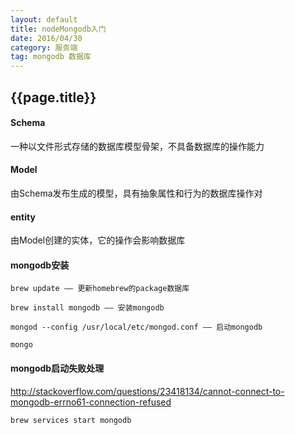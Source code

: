```yaml
---
layout: default
title: nodeMongodb入门
date: 2016/04/30
category: 服务端
tag: mongodb 数据库
---
```


## {{page.title}}

#### Schema

一种以文件形式存储的数据库模型骨架，不具备数据库的操作能力

#### Model

由Schema发布生成的模型，具有抽象属性和行为的数据库操作对

#### entity

由Model创建的实体，它的操作会影响数据库



#### mongodb安装

```
brew update —— 更新homebrew的package数据库

brew install mongodb —— 安装mongodb

mongod --config /usr/local/etc/mongod.conf —— 启动mongodb

mongo
```


#### mongodb启动失败处理

<a href="http://stackoverflow.com/questions/23418134/cannot-connect-to-mongodb-errno61-connection-refused" target="_blank">http://stackoverflow.com/questions/23418134/cannot-connect-to-mongodb-errno61-connection-refused</a>


```
brew services start mongodb
```







